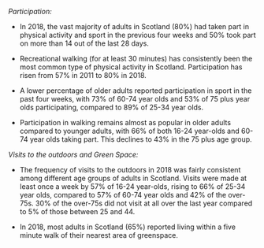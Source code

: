 *Participation:* 

* In 2018, the vast majority of adults in Scotland (80%) had taken part in physical activity and sport in the previous four weeks and 50% took part on more than 14 out of the last 28 days.

* Recreational walking (for at least 30 minutes) has consistently been the most common type of physical activity in Scotland. Participation has risen from 57% in 2011 to 80% in 2018.

* A lower percentage of older adults reported participation in sport in the past four weeks, with 73% of 60-74 year olds and 53% of 75 plus year olds  participating, compared to 89% of 25-34 year olds. 

* Participation in walking remains almost as popular in older adults compared to younger adults, with 66% of both 16-24 year-olds and 60-74 year olds taking part. This declines to 43% in the 75 plus age group.


*Visits to the outdoors and Green Space:*

* The frequency of visits to the outdoors in 2018 was fairly consistent among different age groups of adults in Scotland. Visits were made at least once a week by 57% of 16-24 year-olds, rising to 66% of 25-34 year olds, compared to 57% of 60-74 year olds and 42% of the over-75s. 30% of the over-75s did not visit at all over the last year compared to 5% of those between 25 and 44.

* In 2018, most adults in Scotland (65%) reported living within a five minute walk of their nearest area of greenspace.  

